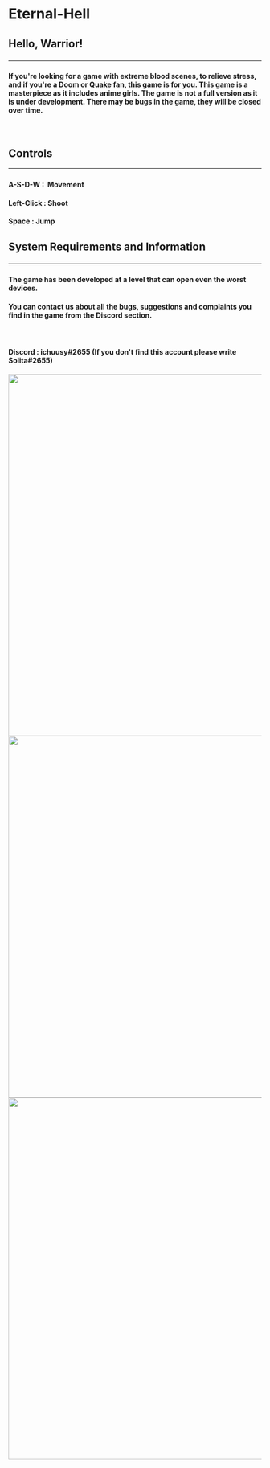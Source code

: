 # Eternal-Hell

<h2>Hello, Warrior!
<hr>
</h2>
<h4><strong>If you're looking for a game with extreme blood scenes, to relieve stress, and if you're a Doom or Quake fan, this game is for you. This game is a masterpiece as it includes anime girls. The game is not a full version as it is under development. There may be bugs in the game, they will be closed over time.</strong></h4>
<p><br></p>
<h2>Controls</h2>
<hr>
<h3>
</h3>
<h4>A-S-D-W :&nbsp; Movement&nbsp;</h4>
<h4>Left-Click : Shoot</h4>
<h4>Space :&nbsp;Jump</h4>
<p></p>
<h2><p>System Requirements and Information</p>
<hr>
</h2>
<h3>
</h3>
<h4><strong>The game has been developed at a level that can open even the worst devices.</strong></h4>
<h4><strong>You can contact us about all the bugs, suggestions and complaints you find in the game from the Discord section.&nbsp;&nbsp;</strong></h4>
<h4><strong><br></strong></h4>
<h4><strong>Discord :&nbsp;ichuusy#2655 (If you don't find this account please write Solita#2655)</strong></h4>
<img src="https://img.itch.zone/aW1hZ2UvMTc5OTk1OS8xMDU3MzM5MS5wbmc=/original/0CxuD3.png" width="1280" height="720">
<img src="https://img.itch.zone/aW1hZ2UvMTc5OTk1OS8xMDU3MzM5My5wbmc=/original/i6RSM8.png" width="1280" height="720">
<img src="https://img.itch.zone/aW1hZ2UvMTc5OTk1OS8xMDU3MzM5Ni5wbmc=/original/AnphR5.png" width="1280" height="720">
